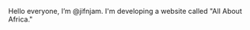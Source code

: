 Hello everyone, I’m @jifnjam. I'm developing a website called "All About Africa."


<!---
jifnjam/jifnjam is a ✨ special ✨ repository because its `README.md` (this file) appears on your GitHub profile.
You can click the Preview link to take a look at your changes.
--->
